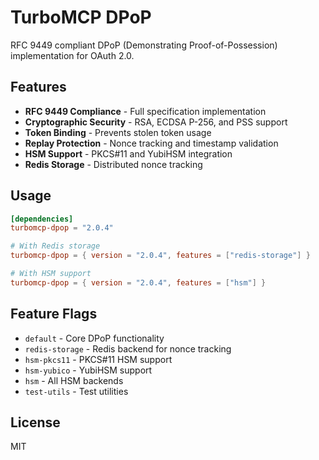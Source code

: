 # TurboMCP DPoP

RFC 9449 compliant DPoP (Demonstrating Proof-of-Possession) implementation for OAuth 2.0.

## Features

- **RFC 9449 Compliance** - Full specification implementation
- **Cryptographic Security** - RSA, ECDSA P-256, and PSS support
- **Token Binding** - Prevents stolen token usage
- **Replay Protection** - Nonce tracking and timestamp validation
- **HSM Support** - PKCS#11 and YubiHSM integration
- **Redis Storage** - Distributed nonce tracking

## Usage

```toml
[dependencies]
turbomcp-dpop = "2.0.4"

# With Redis storage
turbomcp-dpop = { version = "2.0.4", features = ["redis-storage"] }

# With HSM support
turbomcp-dpop = { version = "2.0.4", features = ["hsm"] }
```

## Feature Flags

- `default` - Core DPoP functionality
- `redis-storage` - Redis backend for nonce tracking
- `hsm-pkcs11` - PKCS#11 HSM support
- `hsm-yubico` - YubiHSM support
- `hsm` - All HSM backends
- `test-utils` - Test utilities

## License

MIT

